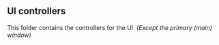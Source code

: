 ## UI controllers

This folder contains the controllers for the UI. _(Except the primary (main) window)_ 